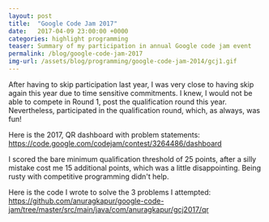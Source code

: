 ```yaml
---
layout: post
title:  "Google Code Jam 2017"
date:   2017-04-09 23:00:00 +0000   
categories: highlight programming
teaser: Summary of my participation in annual Google code jam event
permalink: /blog/google-code-jam-2017
img-url: /assets/blog/programming/google-code-jam-2014/gcj1.gif
---
```


After having to skip participation last year, I was very close to having skip again this year due to time sensitive 
commitments. I knew, I would not be able to compete in Round 1, post the qualification round this year. Nevertheless, 
participated in the qualification round, which, as always, was fun!

Here is the 2017, QR dashboard with problem statements: https://code.google.com/codejam/contest/3264486/dashboard

I scored the bare minimum qualification threshold of 25 points, after a silly mistake cost me 15 additional points, which
was a little disappointing. Being rusty with competitive programming didn't help.

Here is the code I wrote to solve the 3 problems I attempted: https://github.com/anuragkapur/google-code-jam/tree/master/src/main/java/com/anuragkapur/gcj2017/qr